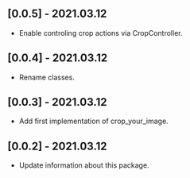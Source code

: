 ## [0.0.5] - 2021.03.12

* Enable controling crop actions via CropController.

## [0.0.4] - 2021.03.12

* Rename classes.

## [0.0.3] - 2021.03.12

* Add first implementation of crop_your_image.

## [0.0.2] - 2021.03.12

* Update information about this package.
